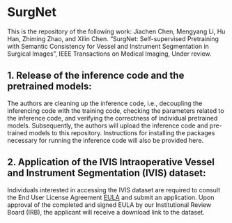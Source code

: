 # SurgNet
This is the repository of the following work:
Jiachen Chen, Mengyang Li, Hu Han, Zhiming Zhao, and Xilin Chen. “SurgNet: Self-supervised Pretraining with Semantic Consistency for Vessel and Instrument Segmentation in Surgical Images”, IEEE Transactions on Medical Imaging, Under review.

## 1. Release of the inference code and the pretrained models: 
The authors are cleaning up the inference code, i.e., decoupling the inferencing code with the training code, checking the parameters related to the inference code, and verifying the correctness of individual pretrained models. Subsequently, the authors will upload the inference code and pre-trained models to this repository. Instructions for installing the packages necessary for running the inference code will also be provided here.
   
## 2. Application of the IVIS Intraoperative Vessel and Instrument Segmentation (IVIS) dataset: 
Individuals interested in accessing the IVIS dataset are required to consult the End User License Agreement [EULA](https://github.com/HanHuCAS/SurgNet/raw/main/IVIS%20Database%20EULA(1.1).docx) and submit an application. Upon approval of the completed and signed EULA by our Institutional Review Board (IRB), the applicant will receive a download link to the dataset.
